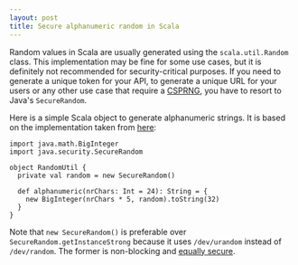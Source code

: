 ```yaml
---
layout: post
title: Secure alphanumeric random in Scala
---
```


Random values in Scala are usually generated using the `scala.util.Random` class. This implementation may be fine for some use cases, but it is definitely not recommended for security-critical purposes. If you need to generate a unique token for your API, to generate a unique URL for your users or any other use case that require a [CSPRNG](https://en.wikipedia.org/wiki/Cryptographically_secure_pseudorandom_number_generator), you have to resort to Java's `SecureRandom`.

Here is a simple Scala object to generate alphanumeric strings. It is based on the implementation taken from [here](http://stackoverflow.com/a/41156/848330):

```
import java.math.BigInteger
import java.security.SecureRandom

object RandomUtil {
  private val random = new SecureRandom()

  def alphanumeric(nrChars: Int = 24): String = {
    new BigInteger(nrChars * 5, random).toString(32)
  }
}
```

Note that `new SecureRandom()` is preferable over `SecureRandom.getInstanceStrong` because it uses `/dev/urandom` instead of `/dev/random`. The former is non-blocking and [equally secure](https://tersesystems.com/2015/12/17/the-right-way-to-use-securerandom).
